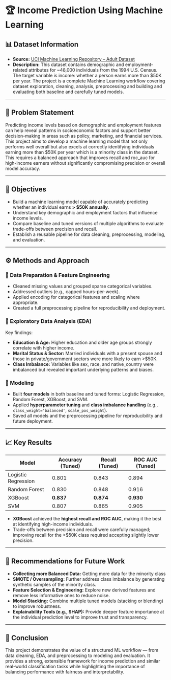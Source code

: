 # 🏆 Income Prediction Using Machine Learning  

## 📊 Dataset Information  
- **Source:** [UCI Machine Learning Repository – Adult Dataset](https://archive.ics.uci.edu/ml/datasets/adult)  
- **Description:** This dataset contains demographic and employment-related attributes for ~48,000 individuals from the 1994 U.S. Census. The target variable is income: whether a person earns more than \$50K per year. The project is a complete Machine Learning workflow covering dataset exploration, cleaning, analysis, preprocessing and building and evaluating both baseline and carefully tuned models.  

---

## 🎯 Problem Statement 
Predicting income levels based on demographic and employment features can help reveal patterns in socioeconomic factors and support better decision-making in areas such as policy, marketing, and financial services. This project aims to develop a machine learning model that not only performs well overall but also excels at correctly identifying individuals earning more than $50K per year which is a minority class in the dataset. This requires a balanced approach that improves recall and roc_auc for high-income earners without significantly compromising precision or overall model accuracy.  

---

## 📝 Objectives  
- Build a machine learning model capable of accurately predicting whether an individual earns **> \$50K annually**.  
- Understand key demographic and employment factors that influence income levels.  
- Compare baseline and tuned versions of multiple algorithms to evaluate trade-offs between precision and recall.  
- Establish a reusable pipeline for data cleaning, preprocessing, modeling, and evaluation.  

---

## ⚙️ Methods and Approach  

### 🔹 Data Preparation & Feature Engineering  
- Cleaned missing values and grouped sparse categorical variables.  
- Addressed outliers (e.g., capped hours-per-week).  
- Applied encoding for categorical features and scaling where appropriate.  
- Created a full preprocessing pipeline for reproducibility and deployment.  

### 🔹 Exploratory Data Analysis (EDA)  
Key findings:  
- **Education & Age:** Higher education and older age groups strongly correlate with higher income.  
- **Marital Status & Sector:** Married individuals with a present spouse and those in private/government sectors were more likely to earn >\$50K.  
- **Class Imbalance:** Variables like sex, race, and native_country were imbalanced but revealed important underlying patterns and biases.  

### 🔹 Modeling  
- Built **four models** in both baseline and tuned forms: Logistic Regression, Random Forest, XGBoost, and SVM.  
- Applied **hyperparameter tuning** and **class imbalance handling** (e.g., `class_weight='balanced'`, `scale_pos_weight`).  
- Saved all models and the preprocessing pipeline for reproducibility and future deployment.  

---

## 📈 Key Results  

| Model | Accuracy (Tuned) | Recall (Tuned) | ROC AUC (Tuned) |
|-------|-----------------|---------------|----------------|
| Logistic Regression | 0.801 | 0.843 | 0.894 |
| Random Forest | 0.830 | 0.848 | 0.916 |
| XGBoost | **0.837** | **0.874** | **0.930** |
| SVM | 0.807 | 0.865 | 0.905 |

- **XGBoost** achieved the **highest recall and ROC AUC**, making it the best at identifying high-income individuals.  
- Trade-offs between precision and recall were carefully managed; improving recall for the >\$50K class required accepting slightly lower precision.  

---

## 🚀 Recommendations for Future Work  
- **Collecting more Balanced Data:** Getting more data for the minority class
- **SMOTE / Oversampling:** Further address class imbalance by generating synthetic samples of the minority class.  
- **Feature Selection & Engineering:** Explore new derived features and remove less informative ones to reduce noise.  
- **Model Stacking:** Combine multiple tuned models (stacking or blending) to improve robustness.  
- **Explainability Tools (e.g., SHAP):** Provide deeper feature importance at the individual prediction level to improve trust and transparency.  

---

## 🏁 Conclusion  
This project demonstrates the value of a structured ML workflow — from data cleaning, EDA, and preprocessing to modeling and evaluation. It provides a strong, extensible framework for income prediction and similar real-world classification tasks while highlighting the importance of balancing performance with fairness and interpretability.  

